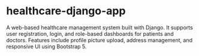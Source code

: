 # healthcare-django-app
A web-based healthcare management system built with Django. It supports user registration, login, and role-based dashboards for patients and doctors. Features include profile picture upload, address management, and responsive UI using Bootstrap 5.
